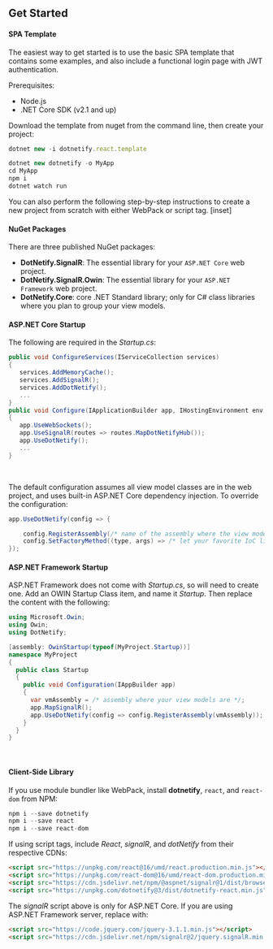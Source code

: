 ## Get Started

#### SPA Template
The easiest way to get started is to use the basic SPA template that contains some examples, and also include a functional login page with JWT authentication.

Prerequisites:
- Node.js
- .NET Core SDK (v2.1 and up)

Download the template from nuget from the command line, then create your project:
```js
dotnet new -i dotnetify.react.template

dotnet new dotnetify -o MyApp
cd MyApp
npm i
dotnet watch run
```

You can also perform the following step-by-step instructions to create a new project from scratch with either WebPack or script tag.
[inset]

#### NuGet Packages

There are three published NuGet packages:
- __DotNetify.SignalR__: The essential library for your `ASP.NET Core` web project.  
- __DotNetify.SignalR.Owin__: The essential library for your `ASP.NET Framework` web project.
- __DotNetify.Core__: core .NET Standard library; only for C# class libraries where you plan to group your view models.

#### ASP.NET Core Startup

The following are required in the _Startup.cs_:
```csharp
public void ConfigureServices(IServiceCollection services)
{
   services.AddMemoryCache();
   services.AddSignalR();
   services.AddDotNetify();
   ...
}
public void Configure(IApplicationBuilder app, IHostingEnvironment env, ILoggerFactory loggerFactory)
{
   app.UseWebSockets();
   app.UseSignalR(routes => routes.MapDotNetifyHub());
   app.UseDotNetify();
   ...
}
```
<br/>

The default configuration assumes all view model classes are in the web project, and uses built-in ASP.NET Core dependency injection. To override the configuration:
```csharp
app.UseDotNetify(config => {

    config.RegisterAssembly(/* name of the assembly where the view model classes are located */);
    config.SetFactoryMethod((type, args) => /* let your favorite IoC library creates the view model instance */);
});
```

#### ASP.NET Framework Startup

ASP.NET Framework does not come with _Startup.cs_, so will need to create one. Add an OWIN Startup Class item, and name it _Startup_.  Then replace the content with the following:
```csharp
using Microsoft.Owin;
using Owin;
using DotNetify;

[assembly: OwinStartup(typeof(MyProject.Startup))]
namespace MyProject
{
  public class Startup
  {
    public void Configuration(IAppBuilder app)
    {
      var vmAssembly = /* assembly where your view models are */;
      app.MapSignalR();
      app.UseDotNetify(config => config.RegisterAssembly(vmAssembly));
    }
  }
}
```
<br/>

#### Client-Side Library

If you use module bundler like WebPack, install __dotnetify__, `react`, and `react-dom` from NPM: 
```js
npm i --save dotnetify
npm i --save react
npm i --save react-dom
``` 

If using script tags, include _React_, _signalR_, and _dotNetify_ from their respective CDNs:
```html
<script src="https://unpkg.com/react@16/umd/react.production.min.js"></script>
<script src="https://unpkg.com/react-dom@16/umd/react-dom.production.min.js"></script>
<script src="https://cdn.jsdelivr.net/npm/@aspnet/signalr@1/dist/browser/signalr.min.js"></script>
<script src="https://unpkg.com/dotnetify@3/dist/dotnetify-react.min.js"></script>
```

The _signalR_ script above is only for ASP.NET Core. If you are using ASP.NET Framework server, replace with:
```html
<script src="https://code.jquery.com/jquery-3.1.1.min.js"></script>
<script src="https://cdn.jsdelivr.net/npm/signalr@2/jquery.signalR.min.js"></script>
```

